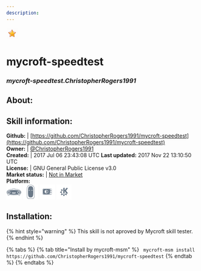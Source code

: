 ```yaml
---
description: 
---
```


![](../.gitbook/assets/star.png)  
# mycroft-speedtest  
### _mycroft-speedtest.ChristopherRogers1991_  
## About:  


## Skill information:  
**Github:** | [https://github.com/ChristopherRogers1991/mycroft-speedtest](https://github.com/ChristopherRogers1991/mycroft-speedtest)  
**Owner:** | [@ChristopherRogers1991](https://github.com/ChristopherRogers1991)  
**Created:** | 2017 Jul 06 23:43:08 UTC  **Last updated:** 2017 Nov 22 13:10:50 UTC  
**License:** | GNU General Public License v3.0  
**Market status:** | [Not in Market](https://market.mycroft.ai/skill/)  
**Platform:**  
 ![Mark I](../.gitbook/assets/mark-1-icon.png)  ![Mark II](../.gitbook/assets/mark-2-icon.png)  ![Picroft](../.gitbook/assets/picroft-icon.png)  ![plasmoid](../.gitbook/assets/kde.png)   
## Installation:  
{% hint style="warning" %}
This skill is not aproved by Mycroft skill tester.
{% endhint %}
    
{% tabs %}
{% tab title="Install by mycroft-msm" %}
``` mycroft-msm install https://github.com/ChristopherRogers1991/mycroft-speedtest```
{% endtab %}
  {% endtabs %}
  